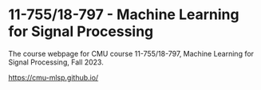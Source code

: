 # 11-755/18-797 - Machine Learning for Signal Processing

The course webpage for CMU course 11-755/18-797, Machine Learning for Signal Processing, Fall 2023.

https://cmu-mlsp.github.io/
